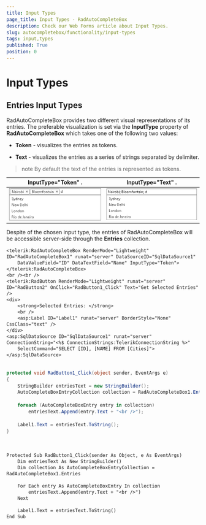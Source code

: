 ```yaml
---
title: Input Types
page_title: Input Types - RadAutoCompleteBox
description: Check our Web Forms article about Input Types.
slug: autocompletebox/functionality/input-types
tags: input,types
published: True
position: 0
---
```


# Input Types



## Entries Input Types

RadAutoCompleteBox provides two different visual representations of its entries. The preferable visualization is set via the **InputType** property of **RadAutoCompleteBox** which takes one of the following two values:

* **Token** - visualizes the entries as tokens.

* **Text** - visualizes the entries as a series of strings separated by delimiter.

>note By default the text of the entries is represented as tokens.
>



|  **InputType="Token"** . |  **InputType="Text"** . |
| ------ | ------ |
|![input type token](images/input_type_token.png)|![input type text](images/input_type_text.png)|

Despite of the chosen input type, the entries of RadAutoCompleteBox will be accessible server-side through the **Entries** collection.

````ASPNET
<telerik:RadAutoCompleteBox RenderMode="Lightweight" ID="RadAutoCompleteBox1" runat="server" DataSourceID="SqlDataSource1"
	DataValueField="ID" DataTextField="Name" InputType="Token">
</telerik:RadAutoCompleteBox>
<br /><br />
<telerik:RadButton RenderMode="Lightweight" runat="server" ID="RadButton2" OnClick="RadButton1_Click" Text="Get Selected Entries" />
<div>
	<strong>Selected Entries: </strong>
	<br /> 
	<asp:Label ID="Label1" runat="server" BorderStyle="None" CssClass="text" />
</div>
<asp:SqlDataSource ID="SqlDataSource1" runat="server" ConnectionString="<%$ ConnectionStrings:TelerikConnectionString %>"
	SelectCommand="SELECT [ID], [NAME] FROM [Cities]"></asp:SqlDataSource>
````





````C#
	
protected void RadButton1_Click(object sender, EventArgs e)
{
	StringBuilder entriesText = new StringBuilder();
	AutoCompleteBoxEntryCollection collection = RadAutoCompleteBox1.Entries;

	foreach (AutoCompleteBoxEntry entry in collection)
		entriesText.Append(entry.Text + "<br />");

	Label1.Text = entriesText.ToString();
}
	
````
````VB.NET
	
Protected Sub RadButton1_Click(sender As Object, e As EventArgs)
	Dim entriesText As New StringBuilder()
	Dim collection As AutoCompleteBoxEntryCollection = RadAutoCompleteBox1.Entries

	For Each entry As AutoCompleteBoxEntry In collection
		entriesText.Append(entry.Text + "<br />")
	Next

	Label1.Text = entriesText.ToString()
End Sub
	
````

